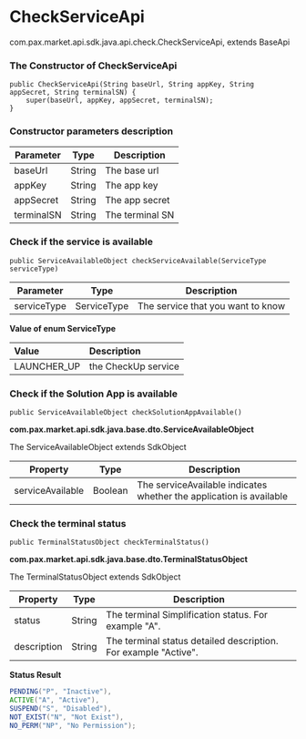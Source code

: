 # CheckServiceApi

com.pax.market.api.sdk.java.api.check.CheckServiceApi, extends BaseApi

### The Constructor of CheckServiceApi

```
public CheckServiceApi(String baseUrl, String appKey, String appSecret, String terminalSN) {
    super(baseUrl, appKey, appSecret, terminalSN);
}
```

### Constructor parameters description

| Parameter  | Type   | Description     |
| ---------- | ------ | --------------- |
| baseUrl    | String | The base url    |
| appKey     | String | The app key     |
| appSecret  | String | The app secret  |
| terminalSN | String | The terminal SN |

### Check if the service is available

```
public ServiceAvailableObject checkServiceAvailable(ServiceType serviceType)
```

| Parameter   | Type   | Description             |
| ----------- | ------ | ----------------------- |
| serviceType | ServiceType | The service that you want to know |

**Value of enum ServiceType**

| Value | Description |
|:---- |:----|
|LAUNCHER_UP|the CheckUp service|

### Check if the Solution App is available

```
public ServiceAvailableObject checkSolutionAppAvailable()
```

**com.pax.market.api.sdk.java.base.dto.ServiceAvailableObject**

The ServiceAvailableObject extends SdkObject

| Property         | Type    | Description                                                  |
| ---------------- | ------- | ------------------------------------------------------------ |
| serviceAvailable | Boolean | The serviceAvailable indicates whether the application is available |

### Check the terminal status

```
public TerminalStatusObject checkTerminalStatus()
```

**com.pax.market.api.sdk.java.base.dto.TerminalStatusObject**

The TerminalStatusObject extends SdkObject

| Property    | Type   | Description                                                  |
| ----------- | ------ | ------------------------------------------------------------ |
| status      | String | The terminal Simplification status. For example "A".         |
| description | String | The terminal status detailed description. For example "Active". |

**Status  Result**

```java
PENDING("P", "Inactive"),
ACTIVE("A", "Active"),
SUSPEND("S", "Disabled"),
NOT_EXIST("N", "Not Exist"),
NO_PERM("NP", "No Permission");
```

